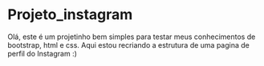 # Projeto_instagram
Olá, este é um projetinho bem simples para testar meus conhecimentos de bootstrap, html e css.
Aqui estou recriando a estrutura de uma pagina de perfil do Instagram :)
